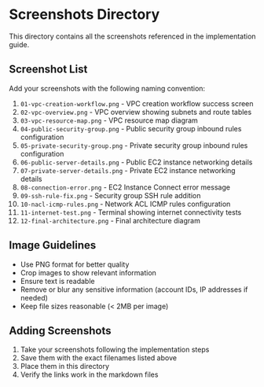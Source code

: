 # Screenshots Directory

This directory contains all the screenshots referenced in the implementation guide.

## Screenshot List

Add your screenshots with the following naming convention:

1. `01-vpc-creation-workflow.png` - VPC creation workflow success screen
2. `02-vpc-overview.png` - VPC overview showing subnets and route tables
3. `03-vpc-resource-map.png` - VPC resource map diagram
4. `04-public-security-group.png` - Public security group inbound rules configuration
5. `05-private-security-group.png` - Private security group inbound rules configuration
6. `06-public-server-details.png` - Public EC2 instance networking details
7. `07-private-server-details.png` - Private EC2 instance networking details
8. `08-connection-error.png` - EC2 Instance Connect error message
9. `09-ssh-rule-fix.png` - Security group SSH rule addition
10. `10-nacl-icmp-rules.png` - Network ACL ICMP rules configuration
11. `11-internet-test.png` - Terminal showing internet connectivity tests
12. `12-final-architecture.png` - Final architecture diagram

## Image Guidelines

- Use PNG format for better quality
- Crop images to show relevant information
- Ensure text is readable
- Remove or blur any sensitive information (account IDs, IP addresses if needed)
- Keep file sizes reasonable (< 2MB per image)

## Adding Screenshots

1. Take your screenshots following the implementation steps
2. Save them with the exact filenames listed above
3. Place them in this directory
4. Verify the links work in the markdown files
